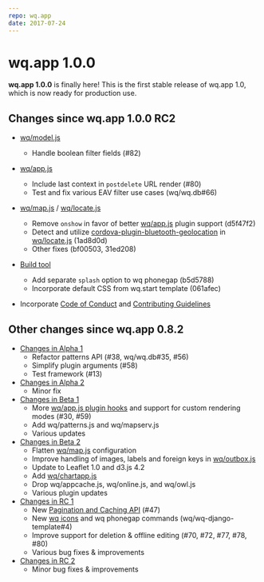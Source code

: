 ```yaml
---
repo: wq.app
date: 2017-07-24
---
```


# wq.app 1.0.0

**wq.app 1.0.0** is finally here!  This is the first stable release of wq.app 1.0, which is now ready for production use. 

## Changes since wq.app 1.0.0 RC2

* [wq/model.js](../@wq/model.md)
  * Handle boolean filter fields (#82)
* [wq/app.js](../@wq/app.md)
  * Include last context in `postdelete` URL render (#80)
  * Test and fix various EAV filter use cases (wq/wq.db#66)
* [wq/map.js](../@wq/map.md) / [wq/locate.js](../inputs/Geo.md)
  * Remove `onshow` in favor of better [wq/app.js](../@wq/app.md) plugin support (d5f47f2)
  * Detect and utilize [cordova-plugin-bluetooth-geolocation](https://github.com/heigeo/cordova-plugin-bluetooth-geolocation) in [wq/locate.js](../inputs/Geo.md) (1ad8d0d)
  * Other fixes (bf00503, 31ed208)
* [Build tool](../wq.build/cli.md)
  * Add separate `splash` option to wq phonegap (b5d5788)
  * Incorporate default CSS from wq.start template (061afec)

 * Incorporate [Code of Conduct](https://github.com/wq/wq.app/blob/master/CODE_OF_CONDUCT.md) and [Contributing Guidelines](https://github.com/wq/wq.app/blob/master/CONTRIBUTING.md)

##  Other changes since wq.app 0.8.2

* [Changes in Alpha 1](./wq.app-1.0.0a1.md)
  * Refactor patterns API (#38, wq/wq.db#35, #56)
  * Simplify plugin arguments (#58)
  * Test framework (#13)
* [Changes in Alpha 2](./wq.app-1.0.0a2.md)
  * Minor fix
* [Changes in Beta 1](./wq.app-1.0.0b1.md)
  * More [wq/app.js plugin hooks](../plugins/index.md) and support for custom rendering modes (#30, #59)
  * Add wq/patterns.js and wq/mapserv.js
  * Various updates
* [Changes in Beta 2](./wq.app-1.0.0b2.md)
  * Flatten [wq/map.js](../@wq/map.md) configuration
  * Improve handling of images, labels and foreign keys in [wq/outbox.js](../@wq/outbox.md)
  * Update to Leaflet 1.0 and d3.js 4.2
  * Add [wq/chartapp.js](https://github.com/wq/django-rest-pandas)
  * Drop wq/appcache.js, wq/online.js, and wq/owl.js
  * Various plugin updates
* [Changes in RC 1](./wq.app-1.0.0rc1.md)
  * New [Pagination and Caching API](../config.md) (#47)
  * New [wq icons](../wq.build/icons.md) and wq phonegap commands (wq/wq-django-template#4)
  * Improve support for deletion & offline editing (#70, #72, #77, #78, #80)
  * Various bug fixes & improvements
* [Changes in RC 2](./wq.app-1.0.0rc2.md)
  * Minor bug fixes & improvements
